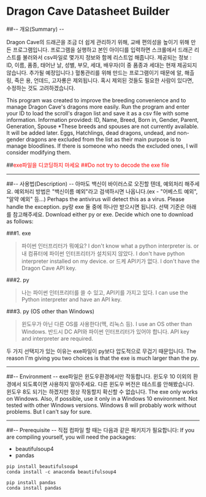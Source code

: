 # Dragon Cave Datasheet Builder

##\-- 개요(Summary) --

Dragon Cave의 드래곤을 조금 더 쉽게 관리하기 위해, 교배 편의성을 높이기 위해 만든 프로그램입니다.
프로그램을 실행하고 본인 아이디를 입력하면 스크롤에서 드래곤 리스트를 불러와서 csv파일로 몇가지 정보와 함께 리스트업 해줍니다.
제공되는 정보 : ID, 이름, 품종, 태어난 날, 성별, 부모, 세대, 배우자(이 중 품종과 세대는 현재 제공되지 않습니다. 추가될 예정입니다.)
혈통관리를 위해 만드는 프로그램이기 때문에 알, 해츨링, 죽은 용, 언데드, 고자룡은 제외됩니다.
혹시 제외된 것들도 필요한 사람이 있다면, 수정하는 것도 고려하겠습니다.

This program was created to improve the breeding convenience and to manage Dragon Cave's dragons more easily.
Run the program and enter your ID to load the scroll's dragon list and save it as a csv file with some information.
Information provided: ID, Name, Breed, Born in, Gender, Parent, Generation, Spouse
*These breeds and spouses are not currently available. It will be added later.
Eggs, Hatchlings, dead dragons, undead, and non-gender dragons are excluded from the list as their main purpose is to manage bloodlines.
If there is someone who needs the excluded ones, I will consider modifying them.

##<span style="color:red">exe파일을 디코딩하지 마세요
##<span style="color:red">Do not try to decode the exe file

***

##\-- 사용법(Description) --
아마도 백신이 바이러스로 오진할 텐데, 예외처리 해주세요. 예외처리 방법은 "백신이름 예외"라고 검색하시면 나옵니다.(ex - "어베스트 예외", "알약 예외" 등...)
Perhaps the antivirus will detect this as a virus. Please handle the exception.
py랑 exe 둘 중에 하나만 받으시면 됩니다. 선택 기준은 아래를 참고해주세요.
Download either py or exe. Decide which one to download as follows:

###1. exe
>파이썬 인터프리터가 뭐예요?
>I don't know what a python interpreter is.
or
>내 컴퓨터에 파이썬 인터프리터가 설치되지 않았다.
>I don't have python interpreter installed on my device.
or
>드케 API키가 없다.
>I don't have the Dragon Cave API key.

###2. py
>나는 파이썬 인터프리터를 쓸 수 있고, API키를 가지고 있다.
>I can use the Python interpreter and have an API key.

###3. py (OS other than Windows)
>윈도우가 아닌 다른 OS를 사용한다(맥, 리눅스 등).
>I use an OS other than Windows.
반드시 DC API와 파이썬 인터프리터가 있어야 합니다.
API key and interpreter are required.

두 가지 선택지가 있는 이유는 exe파일이 py보다 압도적으로 무겁기 때문입니다.
The reason I'm giving you two choices is that the exe is much larger than the py.
***

##\-- Environment --
exe파일은 윈도우환경에서만 작동합니다.
윈도우 10 이외의 환경에서 되도록이면 사용하지 말아주세요. 다른 윈도우 버전은 테스트를 안해봤습니다.
윈도우 8도 되기는 하겠지만 정상 작동할지 확신할 수 없습니다.
The exe only works on Windows.
Also, if possible, use it only in a Windows 10 environment. Not tested with other Windows versions.
Windows 8 will probably work without problems. But I can't say for sure.

***

##\-- Prerequisite --
직접 컴파일 할 때는 다음과 같은 패키지가 필요합니다:
If you are compiling yourself, you will need the packages:
* beautifulsoup4
* pandas
```
pip install beautifulsoup4
conda install -c anaconda beautifulsoup4
```
```
pip install pandas
conda install pandas
```

